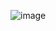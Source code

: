 ![image](https://github.com/VanessaMaia26/gall/assets/104745187/131a8eed-1e68-43cc-942d-033e13a520a1)
